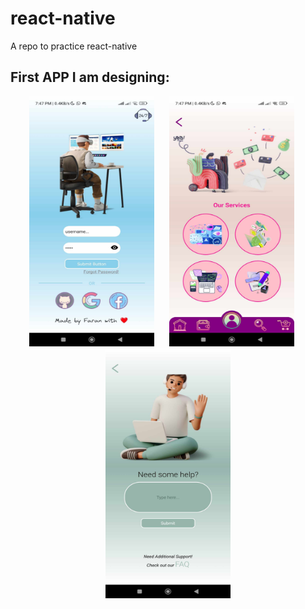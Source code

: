 # react-native
A repo to practice react-native 

## First APP  I am designing:

<p align="center">
  <img src="images/app.jpg" width="200" height="400" style="margin-right: 20px;" />
  <img src="images/profile.jpg" width="200" height="400" style="margin-right: 20px;" />
  <img src="images/support.jpg" width="200" height="400" />
</p>


